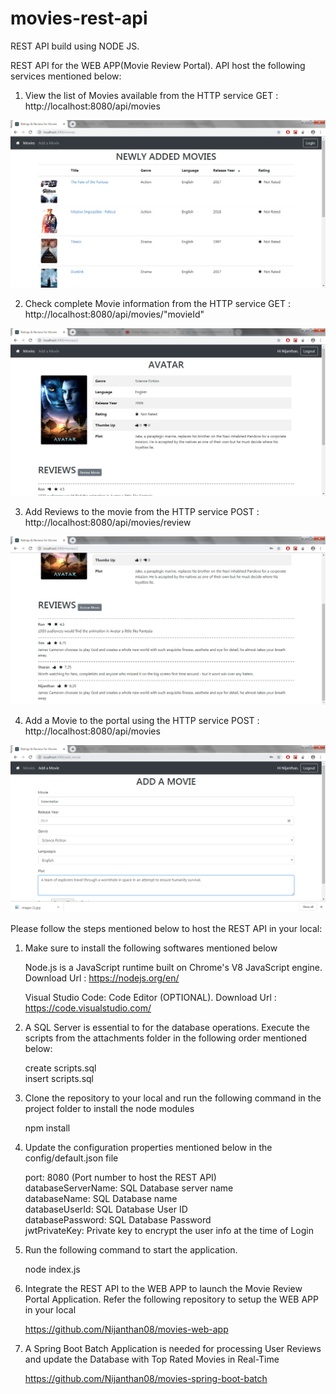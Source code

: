 # movies-rest-api
REST API build using NODE JS.

REST API for the WEB APP(Movie Review Portal). API host the following services mentioned below:

1. View the list of Movies available from the HTTP service GET : http://localhost:8080/api/movies

![](/attachments/screenshots/Movies.jpg)

2. Check complete Movie information from the HTTP service GET : http://localhost:8080/api/movies/"movieId"

![](/attachments/screenshots/MovieInfo.jpg)

3. Add Reviews to the movie from the HTTP service POST :  http://localhost:8080/api/movies/review

![](/attachments/screenshots/CheckReviews.jpg)

4. Add a Movie to the portal using the HTTP service POST : http://localhost:8080/api/movies

![](/attachments/screenshots/AddMovie.jpg)

Please follow the steps mentioned below to host the REST API in your local:

1. Make sure to install the following softwares mentioned below

    Node.js is a JavaScript runtime built on Chrome's V8 JavaScript engine.
    Download Url : https://nodejs.org/en/
    
    Visual Studio Code: Code Editor (OPTIONAL).
    Download Url : https://code.visualstudio.com/
	
2. A SQL Server is essential to for the database operations. Execute the scripts from the attachments folder in the following order mentioned below:

	create scripts.sql <br/>
	insert scripts.sql

3. Clone the repository to your local and run the following command in the project folder to install the node modules

     npm install

4. Update the configuration properties mentioned below in the config/default.json file

    port: 8080 (Port number to host the REST API)<br/>
    databaseServerName: SQL Database server name<br/>
    databaseName: SQL Database name<br/>
    databaseUserId: SQL Database User ID<br/>
    databasePassword: SQL Database Password<br/>
    jwtPrivateKey: Private key to encrypt the user info at the time of Login<br/>
  
5. Run the following command to start the application.

     node index.js
	 
6. Integrate the REST API to the WEB APP to launch the Movie Review Portal Application. Refer the following repository to setup the WEB APP in your local

      https://github.com/Nijanthan08/movies-web-app
      
7. A Spring Boot Batch Application is needed for processing User Reviews and update the Database with Top Rated Movies in Real-Time

      https://github.com/Nijanthan08/movies-spring-boot-batch
 
